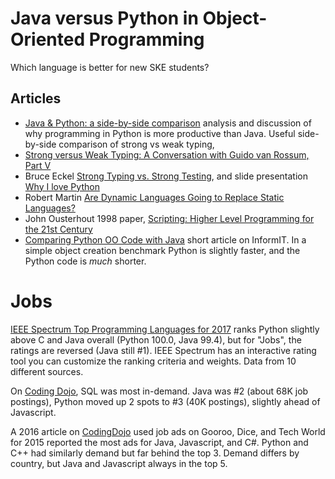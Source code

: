 # Java versus Python in Object-Oriented Programming

Which language is better for new SKE students?


## Articles

* [Java & Python: a side-by-side comparison](https://pythonconquerstheuniverse.wordpress.com/2009/10/03/python-java-a-side-by-side-comparison/) analysis and discussion of why programming in Python is more productive than Java.  Useful side-by-side comparison of strong vs weak typing,
* [Strong versus Weak Typing: A Conversation with Guido van Rossum, Part V
](http://www.artima.com/intv/strongweak.html) 
* Bruce Eckel [Strong Typing vs. Strong Testing](
https://docs.google.com/document/d/1aXs1tpwzPjW9MdsG5dI7clNFyYayFBkcXwRDo-qvbIk/preview), and slide presentation [Why I love Python](http://64.78.49.204/pub/eckel/LovePython.zip)
* Robert Martin [Are Dynamic Languages Going to Replace Static Languages?](http://www.artima.com/weblogs/viewpost.jsp?thread=4639) 
* John Ousterhout 1998 paper, [Scripting: Higher Level Programming for the 21st Century](http://home.pacbell.net/ouster/scripting.html) 
* [Comparing Python OO Code with Java](http://www.informit.com/articles/article.aspx?p=2436668) short article on InformIT. In a simple object creation benchmark Python is slightly faster, and the Python code is *much* shorter.

# Jobs

[IEEE Spectrum Top Programming Languages for 2017](http://spectrum.ieee.org/computing/software/top-programming-languages-2017-focus-on-jobs) ranks Python slightly above C and Java overall (Python 100.0, Java 99.4), but for "Jobs", the ratings are reversed (Java still #1). IEEE Spectrum has an interactive rating tool you can customize the ranking criteria and weights. Data from 10 different sources.

On [Coding Dojo](http://www.codingdojo.com/blog/9-most-in-demand-programming-languages-of-2017/), SQL was most in-demand. Java was #2 (about 68K job postings), Python moved up 2 spots to #3 (40K postings), slightly ahead of Javascript.

A 2016 article on [CodingDojo](http://www.codingdojo.com/blog/9-most-in-demand-programming-languages-of-2017/) used job ads on
Gooroo, Dice, and Tech World for 2015 reported the most ads for Java, Javascript, and C#.  Python and C++ had similarly demand but far behind the top 3.  Demand differs by country, but Java and Javascript always in the top 5.

